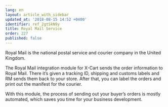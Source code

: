 ```yaml
---
lang: en
layout: article_with_sidebar
updated_at: '2018-08-15 14:52 +0400'
identifier: ref_2gtSkN9y
title: Royal Mail Service
order: 227
published: false
---
```

Royal Mail is the national postal service and courier company in the United Kingdom.

The Royal Mail integration module for X-Cart sends the order information to Royal Mail. There it’s given a tracking ID, shipping and customs labels and RM sends them back to your store. After that, you can label the orders and print out the manifest for the courier.

With this module, the process of sending out your buyer’s orders is mostly automated, which saves you time for your business development. 